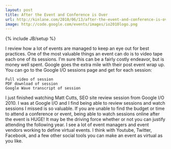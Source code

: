 ```yaml
---
layout: post
title: After the Event and Conference is Over
url: http://kinlane.com/2010/06/13/after-the-event-and-conference-is-over/
image: http://code.google.com/events/images/io2010logo.png
---
```

{% include JB/setup %}
I review how a lot of events are managed to keep an eye out for best practices. One of the most valuable things an event can do is to video tape each one of its sessions. I'm sure this can be a fairly costly endeavor, but is money well spent.
Google goes the extra mile with their post event wrap up. You can go to the Google I/O sessions page and get for each session:

	Full video of session
	PDF download of session
	Google Wave transcript of session

I just finished watching Matt Cutts, SEO site review session from Google I/O 2010. I was at Google I/O and I find being able to review sessions and watch sessions I missed is so valuable.
If you are unable to find the budget or time to attend a conference or event, being able to watch sessions online after the event is HUGE! It may be the driving force whether or not you can justify attending the following year.
I see a lot of event managers and event vendors working to define virtual events. I think with Youtube, Twitter, Facebook, and a few other social tools you can make an event as virtual as you like.